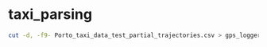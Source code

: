 # taxi_parsing


```bash
cut -d, -f9- Porto_taxi_data_test_partial_trajectories.csv > gps_logger.txt
```
